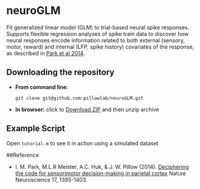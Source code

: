 neuroGLM
=========================

Fit generalized linear model (GLM) to trial-based neural spike
responses.  Supports flexible regression analyses of spike train data
to discover how neural responses encode information related to both
external (sensory, motor, reward) and internal (LFP, spike history)
covariates of the response, as described in
[Park et al 2014](http://pillowlab.princeton.edu/pubs/abs_ParkI_NN14.html).


Downloading the repository
------------

- **From command line:**

     ```git clone git@github.com:pillowlab/neuroGLM.git```

- **In browser:**   click to
  [Download ZIP](https://github.com/pillowlab/neuroGLM/archive/master.zip)
  and then unzip archive


Example Script
-
Open ``tutorial.m`` to see it in action using a simulated dataset

##Reference

- I. M. Park, M.L.R Meister, A.C. Huk, &  J. W. Pillow
 (2014).
 [Deciphering the code for sensorimotor decision-making in parietal cortex](http://pillowlab.princeton.edu/pubs/abs_ParkI_NN14.html) Nature Neuroscience 17, 1395-1403.
